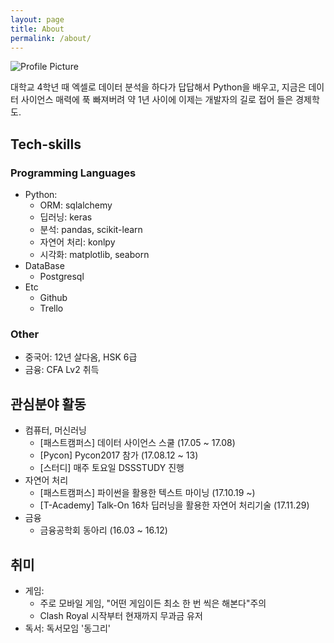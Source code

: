 ```yaml
---
layout: page
title: About
permalink: /about/
---
```


<img src="{{ site.baseurl }}/assets/profile_img.jpeg" title="Profile Picture" class="profile">

대학교 4학년 때 엑셀로 데이터 분석을 하다가 답답해서 Python을 배우고, 지금은 데이터 사이언스 매력에 푹 빠져버려 약 1년 사이에 이제는 개발자의 길로 접어 들은 경제학도.

[e-mail]: simonjisu@gmail.com
[github]: https://github.com/simonjisu

## Tech-skills
### Programming Languages
* Python:
  - ORM: sqlalchemy
  - 딥러닝: keras
  - 분석: pandas, scikit-learn
  - 자연어 처리: konlpy
  - 시각화: matplotlib, seaborn
* DataBase
  - Postgresql
* Etc
  - Github
  - Trello

### Other
* 중국어: 12년 살다옴, HSK 6급
* 금융: CFA Lv2 취득

## 관심분야 활동

* 컴퓨터, 머신러닝
  - [패스트캠퍼스] 데이터 사이언스 스쿨 (17.05 ~ 17.08)
  - [Pycon] Pycon2017 참가 (17.08.12 ~ 13)
  - [스터디] 매주 토요일 DSSSTUDY 진행
* 자연어 처리
  - [패스트캠퍼스] 파이썬을 활용한 텍스트 마이닝 (17.10.19 ~)
  - [T-Academy] Talk-On 16차 딥러닝을 활용한 자연어 처리기술 (17.11.29)
* 금융
  - 금융공학회 동아리 (16.03 ~ 16.12)

## 취미
* 게임:
  - 주로 모바일 게임, "어떤 게임이든 최소 한 번 씩은 해본다"주의
  - Clash Royal 시작부터 현재까지 무과금 유저
* 독서: 독서모임 '동그리'
